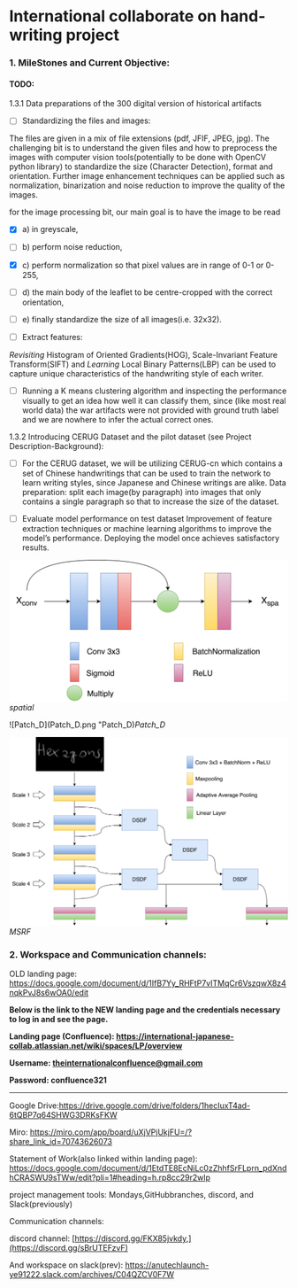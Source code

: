 # International collaborate on hand-writing project





### 1. MileStones and Current Objective:

#### TODO: 

1.3.1 Data preparations of the 300 digital version of historical artifacts

- [ ] Standardizing the files and images:

The files are given in a mix of file extensions (pdf, JFIF, JPEG, jpg). The challenging bit is to understand the given files and how to preprocess the images with computer vision tools(potentially to be done with OpenCV python library) to standardize the size (Character Detection), format and orientation. Further image enhancement techniques can be applied such as normalization, binarization and noise reduction to improve the quality of the images.

for the image processing bit, our main goal is to have the image to be read 
- [X] a) in greyscale, 
- [ ] b) perform noise reduction, 
- [X] c) perform normalization so that pixel values are in range of 0-1 or 0-255,
- [ ] d) the main body of the leaflet to be centre-cropped with the correct orientation,
- [ ] e) finally standardize the size of all images(i.e. 32x32).

- [ ] Extract features: 

*Revisiting* Histogram of Oriented Gradients(HOG), Scale-Invariant Feature Transform(SIFT) and *Learning* Local Binary Patterns(LBP) can be used to capture unique characteristics of the handwriting style of each writer.



- [ ] Running a K means clustering algorithm and inspecting the performance visually to get an idea how well it can classify them, since (like most real world data) the war artifacts were not provided with ground truth label and we are nowhere to infer the actual correct ones.

1.3.2 Introducing CERUG Dataset and the pilot dataset (see Project Description-Background):

- [ ] For the CERUG dataset, we will be utilizing CERUG-cn which contains a set of Chinese handwritings that can be used to train the network to learn writing styles, since Japanese and Chinese writings are alike.
Data preparation: split each image(by paragraph) into images that only contains a single paragraph so that to increase the size of the dataset.

- [ ] Evaluate model performance on test dataset
Improvement of feature extraction techniques or machine learning algorithms to improve the model’s performance.
Deploying the model once achieves satisfactory results.

![spatial net](spatial-net.jpeg)*spatial*

![Patch_D](Patch_D.png "Patch_D)*Patch_D*

![MSRF_CLASSIFICATION](MSRF_CLASSIFICATION.jpeg "MSRF")*MSRF*

### 2. Workspace and Communication channels:

OLD landing page: https://docs.google.com/document/d/1IfB7Yy_RHFtP7vITMqCr6VszqwX8z4nqkPvJ8s6wOA0/edit

**Below is the link to the NEW landing page and the credentials necessary to log in and see the page.**

**Landing page (Confluence): https://international-japanese-collab.atlassian.net/wiki/spaces/LP/overview**

**Username: theinternationalconfluence@gmail.com**

**Password: confluence321**

-----------------
Google Drive:https://drive.google.com/drive/folders/1hecIuxT4ad-6tQBP7q64SHWG3DRKsFKW

Miro: https://miro.com/app/board/uXjVPjUkjFU=/?share_link_id=70743626073
 
Statement of Work(also linked within landing page): https://docs.google.com/document/d/1EtdTE8EcNiLc0zZhhfSrFLprn_pdXndhCRASWU9sTWw/edit?pli=1#heading=h.rp8cc29r2wlp
 
project management tools: Mondays,GitHubbranches, discord, and Slack(previously)
 
Communication channels: 

discord channel: [https://discord.gg/FKX85jvkdy,](https://discord.gg/sBrUTEFzvF) 


And workspace on slack(prev): https://anutechlaunch-ye91222.slack.com/archives/C04QZCV0F7W
